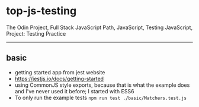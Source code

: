 # top-js-testing

The Odin Project, Full Stack JavaScript Path, JavaScript, Testing JavaScript, Project: Testing Practice

---

## basic

-   getting started app from jest website
-   https://jestjs.io/docs/getting-started
-   using CommonJS style exports, because that is what the example does and I've never used it before; I started with ESS6
-   To only run the example tests `npm run test ./basic/Matchers.test.js`
